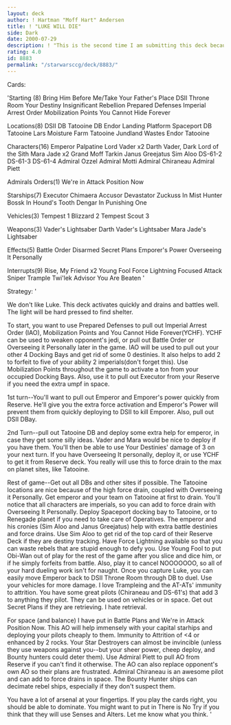```yaml
---
layout: deck
author: ! Hartman "Moff Hart" Andersen
title: ! "LUKE WILL DIE"
side: Dark
date: 2000-07-29
description: ! "This is the second time I am submitting this deck because I didn't like my previous Title (too long)."
rating: 4.0
id: 8883
permalink: "/starwarsccg/deck/8883/"
---
```

Cards: 

'Starting (8)
Bring Him Before Me/Take Your Father's Place
DSII Throne Room
Your Destiny
Insignificant Rebellion
Prepared Defenses
Imperial Arrest Order
Mobilization Points
You Cannot Hide Forever

Locations(8)
DSII DB
Tatooine DB
Endor Landing Platform
Spaceport DB
Tatooine Lars Moisture Farm
Tatooine Jundland Wastes
Endor
Tatooine

Characters(16)
Emperor Palpatine
Lord Vader x2
Darth Vader, Dark Lord of the Sith
Mara Jade x2
Grand Moff Tarkin
Janus Greejatus
Sim Aloo
DS-61-2
DS-61-3
DS-61-4
Admiral Ozzel
Admiral Motti
Admiral Chiraneau
Admiral Piett

Admirals Orders(1)
We're in Attack Position Now

Starships(7)
Executor
Chimaera
Accusor
Devastator
Zuckuss In Mist Hunter
Bossk In Hound's Tooth
Dengar In Punishing One

Vehicles(3)
Tempest 1
Blizzard 2
Tempest Scout 3

Weapons(3)
Vader's Lightsaber
Darth Vader's Lightsaber
Mara Jade's Lightsaber

Effects(5)
Battle Order
Disarmed
Secret Plans
Emporer's Power
Overseeing It Personally

Interrupts(9)
Rise, My Friend x2
Young Fool
Force Lightning
Focused Attack
Sniper
Trample
Twi'lek Advisor
You Are Beaten
'

Strategy: '

We don't like Luke. This deck activates quickly and drains and battles well. The light will be hard pressed to find shelter.

To start, you want to use Prepared Defenses to pull out Imperial Arrest Order (IAO), Mobilization Points and You Cannot Hide Forever(YCHF). YCHF can be used to weaken opponent's jedi, or pull out Battle Order or Overseeing it Personally later in the game. IAO will be used to pull out your other 4 Docking Bays and get rid of some 0 destinies. It also helps to add 2 to forfeit to five of your ability 2 imperials(don't forget this). Use Mobilization Points throughout the game to activate a ton from your occupied Docking Bays. Also, use it to pull out Executor from your Reserve if you need the extra umpf in space.

1st turn--You'll want to pull out Emperor and Emporer's power quickly from Reserve. He'll give you the extra force activation and Emperor's Power will prevent them from quickly deploying to DSII to kill Emporer. Also, pull out DSII DBay.

2nd Turn--pull out Tatooine DB and deploy some extra help for emperor, in case they get some silly ideas. Vader and Mara would be nice to deploy if you have them. You'll then be able to use Your Destinies' damage of 3 on your next turn. If you have Overseeing It personally, deploy it, or use YCHF to get it from Reserve deck. You really will use this to force drain to the max on planet sites, like Tatooine.

Rest of game--Get out all DBs and other sites if possible. The Tatooine locations are nice because of the high force drain, coupled with Overseeing it Personally. Get emperor and your team on Tatooine at first to drain. You'll notice that all characters are imperials, so you can add to force drain with Overseeing It Personally. Deploy Spaceport docking bay to Tatooine, or to Renegade planet if you need to take care of Operatives. The emperor and his cronies (Sim Aloo and Janus Greejatus) help with extra battle destinies and force drains. Use Sim Aloo to get rid of the top card of their Reserve Deck if they are destiny tracking. Have Force Lightning available so that you can waste rebels that are stupid enough to defy you. Use Young Fool to put Obi-Wan out of play for the rest of the game after you slice and dice him, or if he simply forfeits from battle. Also, play it to cancel NOOOOOOO, so all of your hard dueling work isn't for naught. Once you capture Luke, you can easily move Emperor back to DSII Throne Room through DB to duel. Use your vehicles for more damage. I love Trampleing and the AT-ATs' immunity to attrition. You have some great pilots (Chiraneau and DS-61's) that add 3 to anything they pilot. They can be used on vehicles or in space. Get out Secret Plans if they are retrieving. I hate retrieval.

For space (and balance) I have put in Battle Plans and We're in Attack Position Now. This AO will help immensely with your capital starhips and deploying your pilots cheaply to them. Immunity to Attrition of <4 or enhanced by 2 rocks. Your Star Destroyers can almost be invincible (unless they use weapons against you--but your sheer power, cheep deploy, and Bounty hunters could deter them). Use Admiral Piett to pull AO from Reserve if you can't find it otherwise. The AO can also replace opponent's own AO so their plans are frustrated. Admiral Chiraneau is an awesome pilot and can add to force drains in space. The Bounty Hunter ships can decimate rebel ships, especially if they don't suspect them.

You have a lot of arsenal at your fingertips. If you play the cards right, you should be able to dominate. You might want to put in There is No Try if you think that they will use Senses and Alters. Let me know what you think.
'
